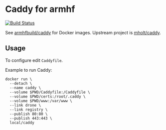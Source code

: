 # Caddy for armhf

[![Build Status](https://drone.thisone.rocks/api/badges/armhf-docker-library/caddy/status.svg)](https://drone.thisone.rocks/armhf-docker-library/caddy)

See [armhfbuild/caddy](https://hub.docker.com/r/armhfbuild/caddy/) for Docker images. Upstream project is [mholt/caddy](https://github.com/mholt/caddy).


## Usage

To configure edit `Caddyfile`.

Example to run Caddy:
```
docker run \
  --detach \
  --name caddy \
  --volume $PWD/Caddyfile:/Caddyfile \
  --volume $PWD/certs:/root/.caddy \
  --volume $PWD/www:/var/www \
  --link drone \
  --link registry \
  --publish 80:80 \
  --publish 443:443 \
  local/caddy
```
